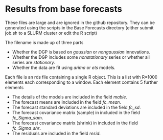 # Results from base forecasts

These files are large and are ignored in the github repository.  They can be generated using the scripts in the Base Forecasts directory (either submit job.sh to a SLURM cluster or edit the R script)

The filename is made up of three parts

- Whether the DGP is based on *gaussian* or *nongaussian* innovations.
- Whether the DGP includes some *nonstationary* series or whether all series are *stationary*.
- Whether the data are fit using *arima* or *ets* models.

Each file is an rds file containing a single R object.  This is a list with R=1000 elements each corresponding to a window.  Each element contains 5 further elements

- The details of the models are included in the field  *mable*.
- The forecast means are included in the field *fc_mean*.
- The forecast standard deviations are included in the field *fc_sd*.
- The forecast covariance matrix (sample) in included in the field *fc_Sigma_sam*.
- The forecast covariance matrix (shrink) in included in the field *fc_Sigma_shr*.
- The residuals are included in the field *resid*.
